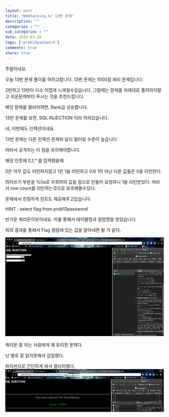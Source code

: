 ```yaml
---
layout: post
title: "Webhacking.kr 13번 문제"
description: ""
categories : ""
sub_categories : ""
date: 2016-03-20
tags: ['prob13password']
comments: true
share: true
---
```


주말이네요.

오늘 13번 문제 풀이를 하려고합니다. 13번 문제는 1000점 짜리 문제입니다.

2번하고 13번이 다소 어렵게 느껴질수있습니다. 그럴때는 문제를 차례대로 풀려하지말고 쉬운문제부터 푸시는 것을 추천드립니다.

해당 문제를 클리어하면, Rank급 상승합니다.

  

13번 문제를 보면, SQL INJECTION 이라 적혀있습니다.

네, 이번에도 인젝션이네요.

  

13번 문제는 다른 인젝션 문제와 달리 필터링 수준이 높습니다.

따라서 공격자는 이 점을 유의해야합니다.

  

해당 인풋에 0,1,* 를 입력했을때

0은 아무 값도 리턴하지않고 1은 1을 리턴하고 0과 1이 아닌 다른 값들은 0을 리턴한다.

띄어쓰기 부분을 %0a로 우회하여 값을 참으로 만들어 요청하니 1을 리턴받았다. 따라서 row count를 리턴하는것으로 유추해볼수있다.

문제에서 친절하게 힌트도 제공해주고있습니다.

  

HINT : select flag from prob13password

  

반가운 쿼리문이보이네요. 이를 통해서 테이블명과 컬럼명을 얻었습니다.

위의 결과를 통래서 Flag 컬럼에 있는 값을 알아내면 될 거 같다.

![](/assets/images/posts/537/262D803D56EE2BCE206CC0.PNG)

  

  

쿼리문 잘 아는 사람에게 꽤 유리한 문제다.

난 별로 잘 알지못해서 삽질했다.

  

파이썬으로 간단하게 짜서 클리어했다.![](/assets/images/posts/537/2444B43D56EE2F561A25F6.JPEG)

  

